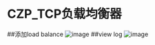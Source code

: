 # CZP_TCP负载均衡器

##添加load balance
![image](https://raw.githubusercontent.com/coderczp/MycatLB/master/img/lb_add_ser.png)
##view log
![image](https://raw.githubusercontent.com/coderczp/MycatLB/master/img/lb_log.png)